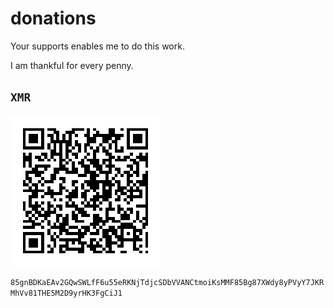 # donations

Your supports enables me to do this work.

I am thankful for every penny.

## `XMR`

![XMR donations QR-code](xmr-donations.png)

`85gnBDKaEAv2GQwSWLfF6u55eRKNjTdjcSDbVVANCtmoiKsMMF85Bg87XWdy8yPVyY7JKRMhVv81THE5M2D9yrHK3FgCiJ1`
